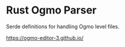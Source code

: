 # Rust Ogmo Parser

Serde definitions for handling Ogmo level files.

https://ogmo-editor-3.github.io/
